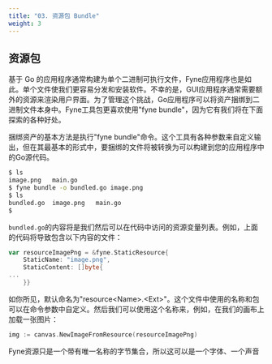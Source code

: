 ```yaml
---
title: "03. 资源包 Bundle"
weight: 3
---
```


## 资源包

基于 Go 的应用程序通常构建为单个二进制可执行文件，Fyne应用程序也是如此。单个文件使我们更容易分发和安装软件。不幸的是，GUI应用程序通常需要额外的资源来渲染用户界面。为了管理这个挑战，Go应用程序可以将资产捆绑到二进制文件本身中。Fyne工具包更喜欢使用"fyne bundle"，因为它有我们将在下面探索的各种好处。

捆绑资产的基本方法是执行"fyne bundle"命令。这个工具有各种参数来自定义输出，但在其最基本的形式中，要捆绑的文件将被转换为可以构建到您的应用程序中的Go源代码。

```bash
$ ls
image.png	main.go
$ fyne bundle -o bundled.go image.png
$ ls
bundled.go	image.png	main.go
$ 
```

`bundled.go`的内容将是我们然后可以在代码中访问的资源变量列表。例如，上面的代码将导致包含以下内容的文件：

```go
var resourceImagePng = &fyne.StaticResource{
	StaticName: "image.png",
	StaticContent: []byte{
...
	}}
```

如你所见，默认命名为"resource\<Name\>.\<Ext\>"。这个文件中使用的名称和包可以在命令参数中自定义。然后我们可以使用这个名称来，例如，在我们的画布上加载一张图片：

```go
img := canvas.NewImageFromResource(resourceImagePng)
```

Fyne资源只是一个带有唯一名称的字节集合，所以这可以是一个字体、一个声音
